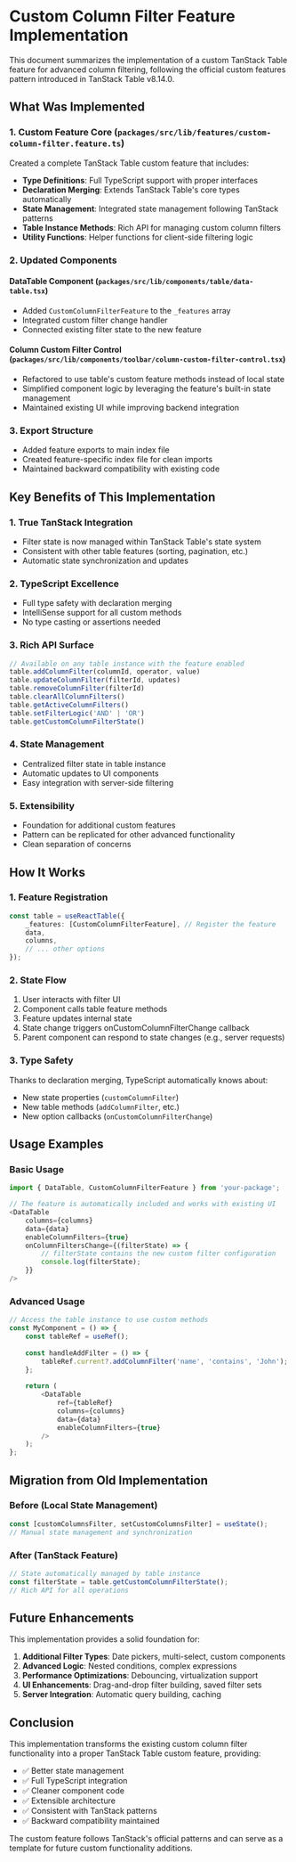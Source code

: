 # Custom Column Filter Feature Implementation

This document summarizes the implementation of a custom TanStack Table feature for advanced column filtering, following the official custom features pattern introduced in TanStack Table v8.14.0.

## What Was Implemented

### 1. Custom Feature Core (`packages/src/lib/features/custom-column-filter.feature.ts`)

Created a complete TanStack Table custom feature that includes:

- **Type Definitions**: Full TypeScript support with proper interfaces
- **Declaration Merging**: Extends TanStack Table's core types automatically
- **State Management**: Integrated state management following TanStack patterns
- **Table Instance Methods**: Rich API for managing custom column filters
- **Utility Functions**: Helper functions for client-side filtering logic

### 2. Updated Components

#### DataTable Component (`packages/src/lib/components/table/data-table.tsx`)
- Added `CustomColumnFilterFeature` to the `_features` array
- Integrated custom filter change handler
- Connected existing filter state to the new feature

#### Column Custom Filter Control (`packages/src/lib/components/toolbar/column-custom-filter-control.tsx`)
- Refactored to use table's custom feature methods instead of local state
- Simplified component logic by leveraging the feature's built-in state management
- Maintained existing UI while improving backend integration

### 3. Export Structure

- Added feature exports to main index file
- Created feature-specific index file for clean imports
- Maintained backward compatibility with existing code

## Key Benefits of This Implementation

### 1. **True TanStack Integration**
- Filter state is now managed within TanStack Table's state system
- Consistent with other table features (sorting, pagination, etc.)
- Automatic state synchronization and updates

### 2. **TypeScript Excellence**
- Full type safety with declaration merging
- IntelliSense support for all custom methods
- No type casting or assertions needed

### 3. **Rich API Surface**
```typescript
// Available on any table instance with the feature enabled
table.addColumnFilter(columnId, operator, value)
table.updateColumnFilter(filterId, updates)
table.removeColumnFilter(filterId)
table.clearAllColumnFilters()
table.getActiveColumnFilters()
table.setFilterLogic('AND' | 'OR')
table.getCustomColumnFilterState()
```

### 4. **State Management**
- Centralized filter state in table instance
- Automatic updates to UI components
- Easy integration with server-side filtering

### 5. **Extensibility**
- Foundation for additional custom features
- Pattern can be replicated for other advanced functionality
- Clean separation of concerns

## How It Works

### 1. **Feature Registration**
```typescript
const table = useReactTable({
    _features: [CustomColumnFilterFeature], // Register the feature
    data,
    columns,
    // ... other options
});
```

### 2. **State Flow**
1. User interacts with filter UI
2. Component calls table feature methods
3. Feature updates internal state
4. State change triggers onCustomColumnFilterChange callback
5. Parent component can respond to state changes (e.g., server requests)

### 3. **Type Safety**
Thanks to declaration merging, TypeScript automatically knows about:
- New state properties (`customColumnFilter`)
- New table methods (`addColumnFilter`, etc.)
- New option callbacks (`onCustomColumnFilterChange`)

## Usage Examples

### Basic Usage
```typescript
import { DataTable, CustomColumnFilterFeature } from 'your-package';

// The feature is automatically included and works with existing UI
<DataTable
    columns={columns}
    data={data}
    enableColumnFilters={true}
    onColumnFiltersChange={(filterState) => {
        // filterState contains the new custom filter configuration
        console.log(filterState);
    }}
/>
```

### Advanced Usage
```typescript
// Access the table instance to use custom methods
const MyComponent = () => {
    const tableRef = useRef();
    
    const handleAddFilter = () => {
        tableRef.current?.addColumnFilter('name', 'contains', 'John');
    };
    
    return (
        <DataTable
            ref={tableRef}
            columns={columns}
            data={data}
            enableColumnFilters={true}
        />
    );
};
```

## Migration from Old Implementation

### Before (Local State Management)
```typescript
const [customColumnsFilter, setCustomColumnsFilter] = useState();
// Manual state management and synchronization
```

### After (TanStack Feature)
```typescript
// State automatically managed by table instance
const filterState = table.getCustomColumnFilterState();
// Rich API for all operations
```

## Future Enhancements

This implementation provides a solid foundation for:

1. **Additional Filter Types**: Date pickers, multi-select, custom components
2. **Advanced Logic**: Nested conditions, complex expressions
3. **Performance Optimizations**: Debouncing, virtualization support
4. **UI Enhancements**: Drag-and-drop filter building, saved filter sets
5. **Server Integration**: Automatic query building, caching

## Conclusion

This implementation transforms the existing custom column filter functionality into a proper TanStack Table custom feature, providing:

- ✅ Better state management
- ✅ Full TypeScript integration
- ✅ Cleaner component code
- ✅ Extensible architecture
- ✅ Consistent with TanStack patterns
- ✅ Backward compatibility maintained

The custom feature follows TanStack's official patterns and can serve as a template for future custom functionality additions. 